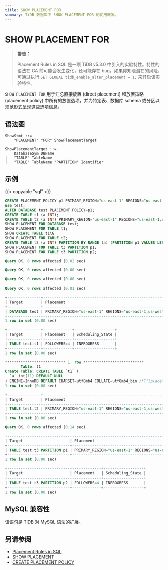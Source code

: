 ```yaml
---
title: SHOW PLACEMENT FOR
summary: TiDB 数据库中 SHOW PLACEMENT FOR 的使用概况。
---
```


# SHOW PLACEMENT FOR

> **警告：**
>
> Placement Rules in SQL 是一项 TiDB v5.3.0 中引入的实验特性。特性的语法在 GA 前可能会发生变化，还可能存在 bug。如果你知晓潜在的风险，可通过执行 `SET GLOBAL tidb_enable_alter_placement = 1;` 来开启该实验特性。

`SHOW PLACEMENT FOR` 用于汇总直接放置 (direct placement) 和放置策略 (placement policy) 中所有的放置选项，并为特定表、数据库 schema 或分区以规范形式呈现这些选项信息。

## 语法图

```ebnf+diagram
ShowStmt ::=
    "PLACEMENT" "FOR" ShowPlacementTarget

ShowPlacementTarget ::=
    DatabaseSym DBName
|   "TABLE" TableName
|   "TABLE" TableName "PARTITION" Identifier
```

## 示例

{{< copyable "sql" >}}

```sql
CREATE PLACEMENT POLICY p1 PRIMARY_REGION="us-east-1" REGIONS="us-east-1,us-west-1" FOLLOWERS=4;
use test;
ALTER DATABASE test PLACEMENT POLICY=p1;
CREATE TABLE t1 (a INT);
CREATE TABLE t2 (a INT) PRIMARY_REGION="us-east-1" REGIONS="us-east-1,us-west-1" FOLLOWERS=4;
SHOW PLACEMENT FOR DATABASE test;
SHOW PLACEMENT FOR TABLE t1;
SHOW CREATE TABLE t1\G
SHOW PLACEMENT FOR TABLE t2;
CREATE TABLE t3 (a INT) PARTITION BY RANGE (a) (PARTITION p1 VALUES LESS THAN (10), PARTITION p2 VALUES LESS THAN (20) FOLLOWERS=4);
SHOW PLACEMENT FOR TABLE t3 PARTITION p1;
SHOW PLACEMENT FOR TABLE t3 PARTITION p2;
```

```sql
Query OK, 0 rows affected (0.02 sec)

Query OK, 0 rows affected (0.00 sec)

Query OK, 0 rows affected (0.00 sec)

Query OK, 0 rows affected (0.01 sec)

+---------------+----------------------------------------------------------------------+------------------+
| Target        | Placement                                                            | Scheduling_State |
+---------------+----------------------------------------------------------------------+------------------+
| DATABASE test | PRIMARY_REGION="us-east-1" REGIONS="us-east-1,us-west-1" FOLLOWERS=4 | INPROGRESS       |
+---------------+----------------------------------------------------------------------+------------------+
1 row in set (0.00 sec)

+---------------+-------------+------------------+
| Target        | Placement   | Scheduling_State |
+---------------+-------------+------------------+
| TABLE test.t1 | FOLLOWERS=4 | INPROGRESS       |
+---------------+-------------+------------------+
1 row in set (0.00 sec)

*************************** 1. row ***************************
       Table: t1
Create Table: CREATE TABLE `t1` (
  `a` int(11) DEFAULT NULL
) ENGINE=InnoDB DEFAULT CHARSET=utf8mb4 COLLATE=utf8mb4_bin /*T![placement] PLACEMENT POLICY=`p1` */
1 row in set (0.00 sec)

+---------------+----------------------------------------------------------------------+------------------+
| Target        | Placement                                                            | Scheduling_State |
+---------------+----------------------------------------------------------------------+------------------+
| TABLE test.t2 | PRIMARY_REGION="us-east-1" REGIONS="us-east-1,us-west-1" FOLLOWERS=4 | INPROGRESS       |
+---------------+----------------------------------------------------------------------+------------------+
1 row in set (0.00 sec)

Query OK, 0 rows affected (0.14 sec)

+----------------------------+-----------------------------------------------------------------------+------------------+
| Target                     | Placement                                                             | Scheduling_State |
+----------------------------+-----------------------------------------------------------------------+------------------+
| TABLE test.t3 PARTITION p1 | PRIMARY_REGION="us-east-1" REGIONS="us-east-1,,us-west-1" FOLLOWERS=4 | INPROGRESS       |
+----------------------------+-----------------------------------------------------------------------+------------------+
1 row in set (0.00 sec)

+----------------------------+-------------+------------------+
| Target                     | Placement   | Scheduling_State |
+----------------------------+-------------+------------------+
| TABLE test.t3 PARTITION p2 | FOLLOWERS=4 | INPROGRESS       |
+----------------------------+-------------+------------------+
1 row in set (0.00 sec)
```

## MySQL 兼容性

该语句是 TiDB 对 MySQL 语法的扩展。

## 另请参阅

* [Placement Rules in SQL](/placement-rules-in-sql.md)
* [SHOW PLACEMENT](/sql-statements/sql-statement-show-placement.md)
* [CREATE PLACEMENT POLICY](/sql-statements/sql-statement-create-placement-policy.md)
